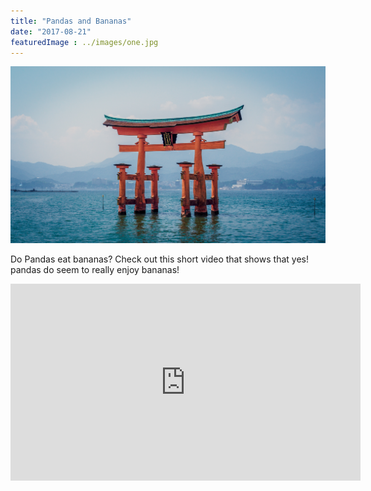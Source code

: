 ```yaml
---
title: "Pandas and Bananas"
date: "2017-08-21"
featuredImage : ../images/one.jpg
---
```


![ex_screenshot](../images/one.jpg)

Do Pandas eat bananas? Check out this short video that shows that yes! pandas do seem to really enjoy bananas!

<iframe width="560" height="315" src="https://www.youtube.com/embed/4SZl1r2O_bY" frameborder="0" allowfullscreen></iframe>